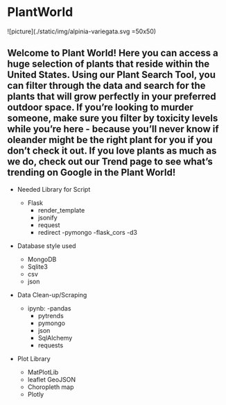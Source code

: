 # PlantWorld

![picture](./static/img/alpinia-variegata.svg =50x50)

## Welcome to Plant World! Here you can access a huge selection of plants that reside within the United States. Using our Plant Search Tool, you can filter through the data and search for the plants that will grow perfectly in your preferred outdoor space. If you’re looking to murder someone, make sure you filter by toxicity levels while you’re here - because you’ll never know if oleander might be the right plant for you if you don’t check it out. If you love plants as much as we do, check out our Trend page to see what’s trending on Google in the Plant World! 

* Needed Library for Script
    - Flask
        - render_template
        - jsonify
        - request
        - redirect
    -pymongo
    -flask_cors
    -d3

* Database style used
    - MongoDB
    - Sqlite3
    - csv
    - json

* Data Clean-up/Scraping
    - ipynb: 
        -pandas
        - pytrends
        - pymongo
        - json
        - SqlAlchemy
        - requests

* Plot Library
    - MatPlotLib
    - leaflet GeoJSON
    - Choropleth map
    - Plotly

    


    

        



